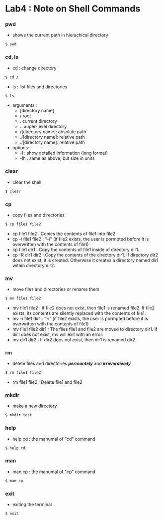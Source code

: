 # Lab4 : Note on Shell Commands

### pwd
- shows the current path in hierachical directory
```sh
$ pwd
```

### cd, ls
- cd : change directory
```sh
$ cd /
```
- ls : list files and directories
```sh
$ ls
```
- arguments :
  - [directory name]
  - / root
  - . current directory
  - .. uuper-level directory
  - /[directory name]: absolute path
  - ./[directory name]: relative path
  - ./[directory name]: relative path
- options:
  - -l : show detailed information (long format)
  - -lh : same as above, but size in units

### clear
- clear the shell
```sh
$ clear
```

### cp
- copy files and directories
```sh
$ cp file1 file2
```
- cp file1 file2 : Copies the contents of file1 into file2.
- cp -i file1 file2 : "-i" (if file2 exists, the user is pormpted before it is overwritten with the contents of file1)
- cp file1 dir1 : Copy the contents of file1 inside of directory dir1.
- cp -R dir1 dir2 : Copy the contents of the directory dir1. If directory dir2 does not exist, it is created. Otherwise it creates a directory named dir1 within directory dir2.

### mv
- move files and directories or rename them
```sh
$ mv file1 file2
```
- mv file1 file2 : If file2 does not exist, then file1 is renamed file2. If file2 exists, its contents are silently replaced with the contents of file1.
- mv -i file1 dir1 : "-i" (if file2 exists, the user is pormpted before it is overwritten with the contents of file1)
- mv file1 file2 dir1 : The files file1 and file2 are moved to directory dir1. If dir1 does not exist, mv will exit with an error.
- mv dir1 dir2 : If dir2 does not exist, then dir1 is renamed dir2.

### rm
- delete files and directories ***permantely*** and ***irreversevely***
```sh
$ rm file1 file2
```
- rm file1 file2 : Delete file1 and file2

### mkdir
- make a new directory
```sh
$ mkdir test
```

### help
- help cd : the manumal of "cd" command
```sh
$ help cd
```

### man
- man cp : the manumal of "cp" command
```sh
$ man cp
```

### exit
- exiting the terminal
```sh
$ exit
```
  
